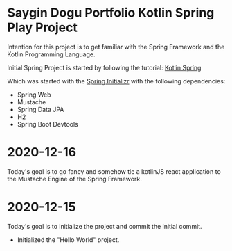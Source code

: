 # Saygin Dogu Portfolio Kotlin Spring Play Project

Intention for this project is to get familiar with the Spring Framework and the Kotlin Programming Language.

Initial Spring Project is started by following the tutorial: [Kotlin Spring](https://spring.io/guides/tutorials/spring-boot-kotlin/)

Which was started with the [Spring Initializr](https://start.spring.io/) with the following dependencies:
- Spring Web
- Mustache
- Spring Data JPA
- H2
- Spring Boot Devtools

# 2020-12-16
Today's goal is to go fancy and somehow tie a kotlinJS react application to the Mustache Engine of the Spring Framework.

# 2020-12-15
Today's goal is to initialize the project and commit the initial commit.

- Initialized the "Hello World" project.